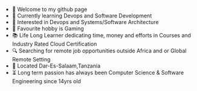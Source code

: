 - 👋 Welcome to my github page 
- 🌱 Currently learning Devops and Software Development 
- 👀 Interested in Devops and Systems/Software Architecture 
- 🏓 Favourite hobby is Gaming
- 📚 Life Long Learner dedicating time, money and efforts in Courses and Industry Rated Cloud Certification
- 🔍 Searching for remote job opportunities outside Africa and or Global Remote Setting
- 📍 Located Dar-Es-Salaam,Tanzania
- ⏳ Long term passion has always been Computer Science & Software Engineering since 14yrs old
